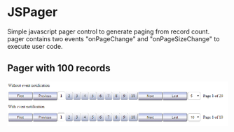 # JSPager

Simple javascript pager control to generate paging from record count.
pager contains two events "onPageChange" and "onPageSizeChange" to execute user code.
<h2>Pager with 100 records</h2>
<img src="pager screenshot.png"/>
